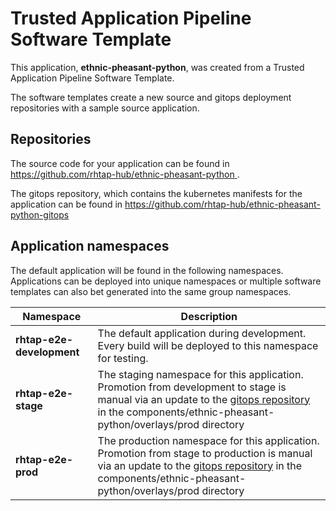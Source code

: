 # Trusted Application Pipeline Software Template

This application, **ethnic-pheasant-python**, was created from a Trusted Application Pipeline Software Template.

The software templates create a new source and gitops deployment repositories with a sample source application. 

## Repositories

The source code for your application can be found in [https://github.com/rhtap-hub/ethnic-pheasant-python ](https://github.com/rhtap-hub/ethnic-pheasant-python ).
 
The gitops repository, which contains the kubernetes manifests for the application can be found in 
[https://github.com/rhtap-hub/ethnic-pheasant-python-gitops ](https://github.com/rhtap-hub/ethnic-pheasant-python-gitops ) 

## Application namespaces 

The default application will be found in the following namespaces. Applications can be deployed into unique namespaces or multiple software templates can also bet generated into the same group namespaces.  

|  Namespace   |  Description   |  
| -------- | -------- |   
| **rhtap-e2e-development** | The default application during development. Every build will be deployed to this namespace for testing. | 
| **rhtap-e2e-stage** | The staging namespace for this application. Promotion from development to stage is manual via an update to the [gitops repository](https://github.com/rhtap-hub/ethnic-pheasant-python-gitops ) in the components/ethnic-pheasant-python/overlays/prod directory |  
| **rhtap-e2e-prod** | The production namespace for this application. Promotion from stage to production is manual via an update to the [gitops repository](https://github.com/rhtap-hub/ethnic-pheasant-python-gitops ) in the components/ethnic-pheasant-python/overlays/prod directory | 